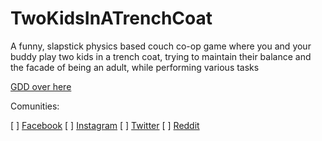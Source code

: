# TwoKidsInATrenchCoat
A funny, slapstick physics based couch co-op game where you and your buddy play two kids in a trench coat, trying to maintain their balance and the facade of being an adult, while performing various tasks

[GDD over here](https://docs.google.com/document/d/1SS10tzKcvzvfL47UIR8101p9Xp7_w4IcSW9eWDkhUHY/view)

Comunities:

[ ] [Facebook]()
[ ] [Instagram]()
[ ] [Twitter]()
[ ] [Reddit]()
